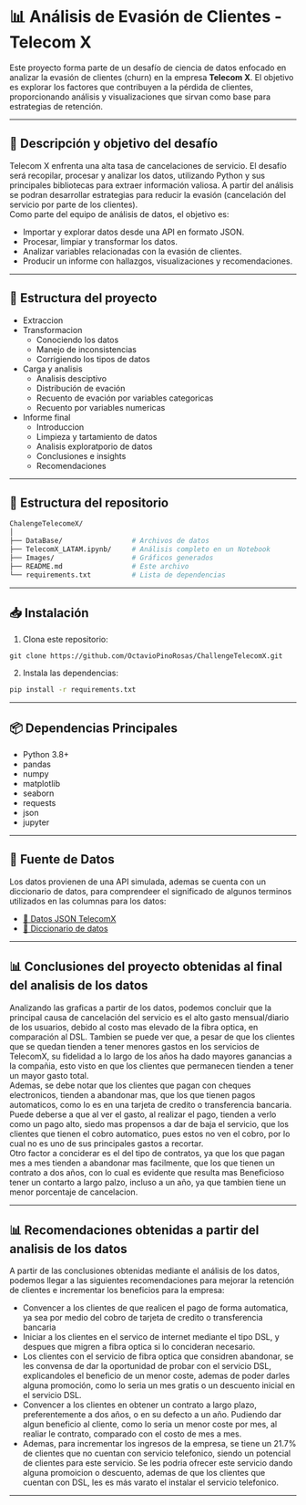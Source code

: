 # 📊 Análisis de Evasión de Clientes - Telecom X

Este proyecto forma parte de un desafío de ciencia de datos enfocado en analizar la evasión de clientes (churn) en la empresa **Telecom X**. El objetivo es explorar los factores que contribuyen a la pérdida de clientes, proporcionando análisis y visualizaciones que sirvan como base para estrategias de retención.

---

## 🚀 Descripción y objetivo del desafío
Telecom X enfrenta una alta tasa de cancelaciones de servicio. El desafío será recopilar, procesar y analizar los datos, utilizando Python y sus principales bibliotecas para extraer información valiosa. A partir del análisis se podran desarrollar estrategias para reducir la evasión (cancelación del servicio por parte de los clientes).  
Como parte del equipo de análisis de datos, el objetivo es:
- Importar y explorar datos desde una API en formato JSON.
- Procesar, limpiar y transformar los datos.
- Analizar variables relacionadas con la evasión de clientes.
- Producir un informe con hallazgos, visualizaciones y recomendaciones.

---

## 📄 Estructura del proyecto
- Extraccion
- Transformacion
    - Conociendo los datos
    - Manejo de inconsistencias
    - Corrigiendo los tipos de datos
- Carga y analisis
    - Analisis desciptivo
    - Distribución de evación
    - Recuento de evación por variables categoricas
    - Recuento por variables numericas
- Informe final
    - Introduccion
    - Limpieza y tartamiento de datos
    - Analisis exploratporio de datos
    - Conclusiones e insights
    - Recomendaciones
---

## 📁 Estructura del repositorio

```bash
ChalengeTelecomeX/
│  
├── DataBase/                 # Archivos de datos  
├── TelecomX_LATAM.ipynb/     # Análisis completo en un Notebook  
├── Images/                   # Gráficos generados  
├── README.md                 # Este archivo  
└── requirements.txt          # Lista de dependencias  
```
---

## 📥 Instalación

1. Clona este repositorio:

```
git clone https://github.com/OctavioPinoRosas/ChallengeTelecomX.git
```

2. Instala las dependencias:

```bash
pip install -r requirements.txt
```
---

## 📦 Dependencias Principales
- Python 3.8+
- pandas
- numpy
- matplotlib
- seaborn
- requests
- json
- jupyter

---

## 🔗 Fuente de Datos

Los datos provienen de una API simulada, ademas se cuenta con un diccionario de datos, para comprendeer el significado de algunos terminos utilizados en las columnas para los datos:

- [📁 Datos JSON TelecomX](https://github.com/ingridcristh/challenge2-data-science-LATAM/blob/main/TelecomX_Data.json)
- [📄 Diccionario de datos](https://github.com/ingridcristh/challenge2-data-science-LATAM)

---

## 📊 Conclusiones del proyecto obtenidas al final del analisis de los datos

Analizando las graficas a partir de los datos, podemos concluir que la principal causa de cancelación del servicio es el alto gasto mensual/diario de los usuarios, debido al costo mas elevado de la fibra optica, en comparación al DSL. Tambien se puede ver que, a pesar de que los clientes que se quedan tienden a tener menores gastos en los servicios de TelecomX, su fidelidad a lo largo de los años ha dado mayores ganancias a la compañia, esto visto en que los clientes que permanecen tienden a tener un mayor gasto total.  
Ademas, se debe notar que los clientes que pagan con cheques electronicos, tienden a abandonar mas, que los que tienen pagos automaticos, como lo es en una tarjeta de credito o transferencia bancaria. Puede deberse a que al ver el gasto, al realizar el pago, tienden a verlo como un pago alto, siedo mas propensos a dar de baja el servicio, que los clientes que tienen el cobro automatico, pues estos no ven el cobro, por lo cual no es uno de sus principales gastos a recortar.  
Otro factor a conciderar es el del tipo de contratos, ya que los que pagan mes a mes tienden a abandonar mas facilmente, que los que tienen un contrato a dos años, con lo cual es evidente que resulta mas Beneficioso tener un contarto a largo palzo, incluso a un año, ya que tambien tiene un menor porcentaje de cancelacion.

---

## 📊 Recomendaciones obtenidas a partir del analisis de los datos

A partir de las conclusiones obtenidas mediante el análisis de los datos, podemos llegar a las siguientes recomendaciones para mejorar la retención de clientes e incrementar los beneficios para la empresa:  
- Convencer a los clientes de que realicen el pago de forma automatica, ya sea por medio del cobro de tarjeta de credito o transferencia bancaria
- Iniciar a los clientes en el servico de internet mediante el tipo DSL, y despues que migren a fibra optica si lo concideran necesario.
- Los clientes con el servicio de fibra optica que considren abandonar, se les convensa de dar la oportunidad de probar con el servicio DSL, explicandoles el beneficio de un menor coste, ademas de poder darles alguna promoción, como lo seria un mes gratis o un descuento inicial en el servicio DSL.
- Convencer a los clientes en obtener un contrato a largo plazo, preferentemente a dos años, o en su defecto a un año. Pudiendo dar algun beneficio al cliente, como lo seria un menor coste por mes, al realiar le contrato, comparado con el costo de mes a mes.
- Ademas, para incrementar los ingresos de la empresa, se tiene un 21.7% de clientes que no cuentan con servicio telefonico, siendo un potencial de clientes para este servicio. Se les podria ofrecer este servicio dando alguna promoicion o descuento, ademas de que los clientes que cuentan con DSL, les es más varato el instalar el servicio telefonico.
---